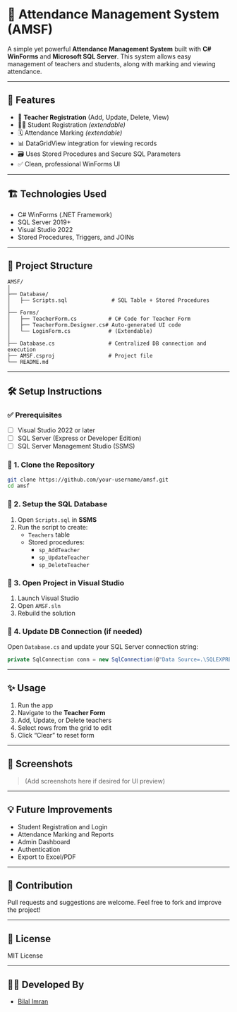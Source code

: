 # 📘 Attendance Management System (AMSF)

A simple yet powerful **Attendance Management System** built with **C# WinForms** and **Microsoft SQL Server**. This system allows easy management of teachers and students, along with marking and viewing attendance.

---

## 🚀 Features

- 👤 **Teacher Registration** (Add, Update, Delete, View)
- 🧑‍🎓 Student Registration *(extendable)*
- 🗓️ Attendance Marking *(extendable)*
- 📊 DataGridView integration for viewing records
- 🗃️ Uses Stored Procedures and Secure SQL Parameters
- ✅ Clean, professional WinForms UI

---

## 🏗️ Technologies Used

- C# WinForms (.NET Framework)
- SQL Server 2019+
- Visual Studio 2022
- Stored Procedures, Triggers, and JOINs

---

## 📁 Project Structure

```
AMSF/
│
├── Database/
│   ├── Scripts.sql              # SQL Table + Stored Procedures
│
├── Forms/
│   ├── TeacherForm.cs          # C# Code for Teacher Form
│   ├── TeacherForm.Designer.cs# Auto-generated UI code
│   └── LoginForm.cs            # (Extendable)
│
├── Database.cs                 # Centralized DB connection and execution
├── AMSF.csproj                 # Project file
└── README.md
```

---

## 🛠️ Setup Instructions

### ✅ Prerequisites

- [ ] Visual Studio 2022 or later
- [ ] SQL Server (Express or Developer Edition)
- [ ] SQL Server Management Studio (SSMS)

### 🔧 1. Clone the Repository
```bash
git clone https://github.com/your-username/amsf.git
cd amsf
```

### 🧱 2. Setup the SQL Database

1. Open `Scripts.sql` in **SSMS**
2. Run the script to create:
   - `Teachers` table
   - Stored procedures:
     - `sp_AddTeacher`
     - `sp_UpdateTeacher`
     - `sp_DeleteTeacher`

### 🎨 3. Open Project in Visual Studio

1. Launch Visual Studio
2. Open `AMSF.sln`
3. Rebuild the solution

### 🔌 4. Update DB Connection (if needed)

Open `Database.cs` and update your SQL Server connection string:
```csharp
private SqlConnection conn = new SqlConnection(@"Data Source=.\SQLEXPRESS;Initial Catalog=amsf_db;Integrated Security=True");
```

---

## ✨ Usage

1. Run the app
2. Navigate to the **Teacher Form**
3. Add, Update, or Delete teachers
4. Select rows from the grid to edit
5. Click “Clear” to reset form

---

## 📸 Screenshots

> (Add screenshots here if desired for UI preview)

---

## 💡 Future Improvements

- Student Registration and Login
- Attendance Marking and Reports
- Admin Dashboard
- Authentication
- Export to Excel/PDF

---

## 🤝 Contribution

Pull requests and suggestions are welcome. Feel free to fork and improve the project!

---

## 📄 License

MIT License

---

## 👨‍💻 Developed By

- [Bilal Imran](https://github.com/bilalimran29)
